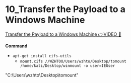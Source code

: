 # 10_Transfer the Payload to a Windows Machine

[Transfer the Payload to a Windows Machine 👉VIDEO &#128279;](https://codered.eccouncil.org/courseVideo/Kali-for-Penetration-Testers?lessonId=ee3dca7e-071f-4359-867a-0e0ce4173568&finalAssessment=false)

**Command**

- `apt-get install cifs-utils`
  - `mount.cifs //WZHTOO/Users/wzhto/Desktop/tomount /home/kali/Desktop/winmount -o user=IEUser`

"C:\Users\wzhto\Desktop\tomount"
